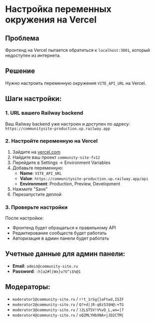 # Настройка переменных окружения на Vercel

## Проблема
Фронтенд на Vercel пытается обратиться к `localhost:3001`, который недоступен из интернета.

## Решение
Нужно настроить переменную окружения `VITE_API_URL` на Vercel.

## Шаги настройки:

### 1. URL вашего Railway backend
Ваш Railway backend уже настроен и доступен по адресу:
`https://communitysite-production.up.railway.app`

### 2. Настройте переменную на Vercel
1. Зайдите на [vercel.com](https://vercel.com)
2. Найдите ваш проект `community-site-fv12`
3. Перейдите в Settings → Environment Variables
4. Добавьте переменную:
   - **Name**: `VITE_API_URL`
   - **Value**: `https://communitysite-production.up.railway.app/api`
   - **Environment**: Production, Preview, Development
5. Нажмите "Save"
6. Перезапустите деплой

### 3. Проверьте настройки
После настройки:
- Фронтенд будет обращаться к правильному API
- Редактирование сообществ будет работать
- Авторизация в админ панели будет работать

## Учетные данные для админ панели:
- **Email**: `admin@community-site.ru`
- **Password**: `:h]a2#l|Wx}u?U^i$%@1`

## Модераторы:
- `moderator1@community-site.ru` / `r!t_1rSg{}aFtwd,ISIF`
- `moderator2@community-site.ru` / `Q?+d||R-q8z53$H@:+TG`
- `moderator3@community-site.ru` / `)2L$T5V!V%vD_L,wn=|7`
- `moderator4@community-site.ru` / `oQ2MLYHbXNA+jJD2CTM|`
